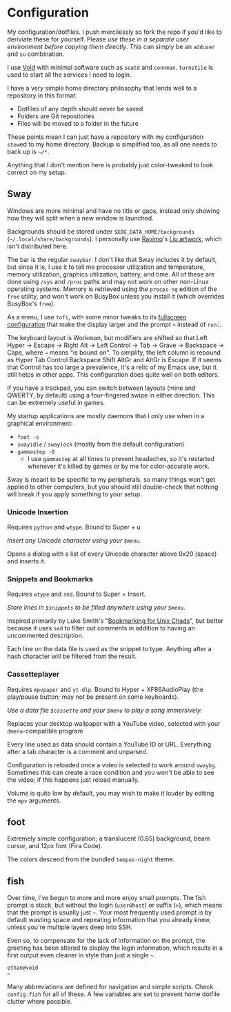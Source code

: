 # Configuration

My configuration/dotfiles. I push mercilessly so fork the repo if you'd like to deriviate these for yourself.
Please *use these in a separate user environment before copying them directly*. This can simply be an `adduser` and `su` combination.

I use [Void](https://voidlinux.org/) with minimal software such as `seatd` and `connman`. `turnstile` is used to start all the services I need to login.

I have a very simple home directory philosophy that lends well to a repository in this format:

- Dotfiles of any depth should never be saved
- Folders are Git repositories
- Files will be moved to a folder in the future

These points mean I can just have a repository with my configuration `stow`ed to my home directory. Backup is simplified too, as all one needs to back up is `~/*`.

Anything that I don't mention here is probably just color-tweaked to look correct on my setup.

## Sway

Windows are more minimal and have no title or gaps, instead only showing how they will split when a new window is launched.

Backgrounds should be stored under `$XDG_DATA_HOME/backgrounds` (`~/.local/share/backgrounds`). I personally use [Ravimo](https://ko-fi.com/D1D54RIXT)'s [Liu artwork](https://drive.usercontent.google.com/download?id=1gQTeX30GvlygCpB-Mwc8NCtG90BkZwuw), which isn't distributed here.

The bar is the regular `swaybar`. I don't like that Sway includes it by default, but since it is, I use it to tell me processor utilization and temperature, memory utilization, graphics utilization, battery, and time. All of these are done using `/sys` and `/proc` paths and may not work on other non-Linux operating systems. Memory is retrieved using the `procps-ng` edition of the `free` utility, and won't work on BusyBox unless you install it (which overrides BusyBox's `free`).

As a menu, I use `tofi`, with some minor tweaks to its [fullscreen configuration](https://github.com/philj56/tofi/blob/master/screenshot_fullscreen.png) that make the display larger and the prompt `>` instead of `run:`.

The keyboard layout is Workman, but modifiers are shifted so that Left Hyper → Escape → Right Alt → Left Control → Tab → Grave → Backspace → Caps, where `→` means "is bound on". To simplify, the left column is rebound as Hyper Tab Control Backspace Shift AltGr and AltGr is Escape. If it seems that Control has too large a prevalence, it's a relic of my Emacs use, but it still helps in other apps. This configuration does quite well on both editors.

If you have a trackpad, you can switch between layouts (mine and QWERTY, by default) using a four-fingered swipe in either direction. This can be extremely useful in games.

My startup applications are mostly daemons that I only use when in a graphical environment:

- `foot -s`
- `swayidle` / `swaylock` (mostly from the default configuration)
- `gammastep -O`
	- I use `gammastep` at all times to prevent headaches, so it's restarted whenever it's killed by games or by me for color-accurate work.

Sway is meant to be specific to my peripherals, so many things won't get applied to other computers, but you should still double-check that nothing will break if you apply something to your setup.

### Unicode Insertion

Requires `python` and `wtype`. Bound to Super + u

*Insert any Unicode character using your `$menu`.*

Opens a dialog with a list of every Unicode character above 0x20 (space) and inserts it.

### Snippets and Bookmarks

Requires `wtype` and `sed`. Bound to Super + Insert.

*Store lines in `$snippets` to be filled anywhere using your `$menu`.*

Inspired primarily by Luke Smith's "[Bookmarking for Unix Chads](https://youtu.be/d_11QaTlf1I)", but better because it uses `sed` to filter out comments in addition to having an uncommented description.

Each line on the data file is used as the snippet to type. Anything after a hash character will be filtered from the result.

### Cassetteplayer

Requires `mpvpaper` and `yt-dlp`. Bound to Hyper + XF86AudioPlay (the play/pause button; may not be present on some keyboards).

*Use a data file `$cassette` and your `$menu` to play a song immersively.*

Replaces your desktop wallpaper with a YouTube video, selected with your `dmenu`-compatible program

Every line used as data should contain a YouTube ID or URL. Everything after a tab character is a comment and unparsed.

Configuration is reloaded once a video is selected to work around `swaybg`. Sometimes this can create a race condition and you won't be able to see the video; if this happens just reload manually.

Volume is quite low by default, you may wish to make it louder by editing the `mpv` arguments.

## foot

Extremely simple configuration; a translucent (0.65) background, beam cursor, and 12px font (Fira Code).

The colors descend from the bundled `tempus-night` theme.

## fish

Over time, I've begun to more and more enjoy small prompts. The fish prompt is stock, but without the login (`user@host`) or suffix (`>`), which means that the prompt is usually just `~`. Your most frequently used prompt is by default wasting space and repeating information that you already knew, unless you're multiple layers deep into SSH.

Even so, to compensate for the lack of information on the prompt, the greeting has been altered to display the login information, which results in a first output even cleaner in style than just a single `~`.

```
ethan@void
~ 
```

Many abbreviations are defined for navigation and simple scripts. Check `config.fish` for all of these. A few variables are set to prevent home dotfile clutter where possible.
